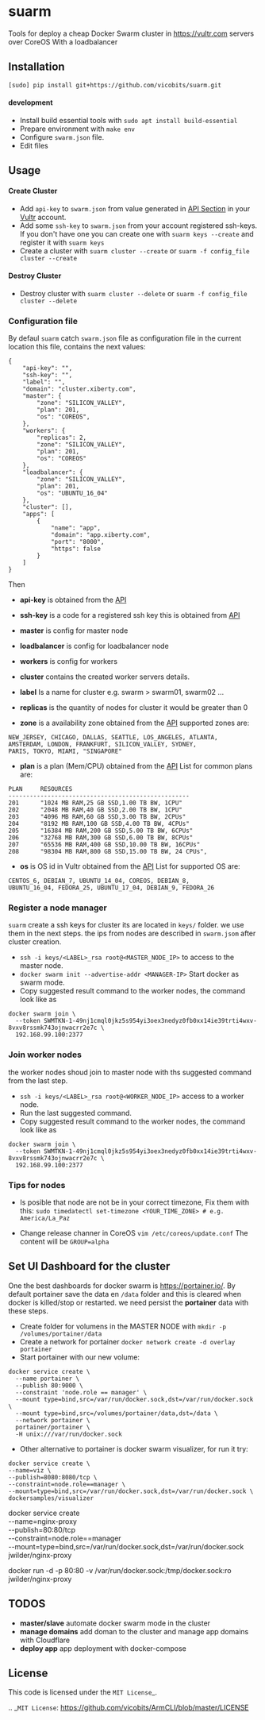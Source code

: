 # suarm

Tools for deploy a cheap Docker Swarm cluster in https://vultr.com servers over CoreOS
With a loadbalancer

## Installation

`[sudo] pip install git+https://github.com/vicobits/suarm.git`

#### development
  - Install build essential tools with `sudo apt install build-essential`
  - Prepare environment with `make env`
  - Configure  `swarm.json` file.
  - Edit files

## Usage

#### Create Cluster
  - Add `api-key` to `swarm.json` from value generated in [API Section](https://my.vultr.com/settings/#settingsapi) in
    your [Vultr](https://vultr.com) account.
  - Add some `ssh-key` to  `swarm.json` from your account registered ssh-keys. If you don't have one you can
    create one with `suarm keys --create` and register it with `suarm keys`
  - Create a cluster with `suarm cluster --create` or `suarm -f config_file cluster --create`

#### Destroy Cluster
  - Destroy cluster with `suarm cluster --delete` or `suarm -f config_file cluster --delete`

### Configuration file

By defaul `suarm` catch `swarm.json` file as configuration file in the current location
this file, contains the next values:

```
{
    "api-key": "",
    "ssh-key": "",
    "label": "",
    "domain": "cluster.xiberty.com",
    "master": {
        "zone": "SILICON_VALLEY",
        "plan": 201,
        "os": "COREOS",
    },
    "workers": {
        "replicas": 2,
        "zone": "SILICON_VALLEY",
        "plan": 201,
        "os": "COREOS"
    },
    "loadbalancer": {
        "zone": "SILICON_VALLEY",
        "plan": 201,
        "os": "UBUNTU_16_04"
    },
    "cluster": [],
    "apps": [
        {
            "name": "app",
            "domain": "app.xiberty.com",
            "port": "8000",
            "https": false
        }
    ]
}
```
Then
  * **api-key** is obtained from the [API](https://my.vultr.com/settings/#settingsapi)
  * **ssh-key** is a code for a registered ssh key this is obtained from [API](https://api.vultr.com/v1/sshkey/list)
  * **master** is config for master node
  * **loadbalancer** is config for loadbalancer node
  * **workers** is config for workers
  * **cluster** contains the created worker servers details.
  * **label** Is a name for cluster e.g. swarm > swarm01, swarm02 ...
  * **replicas** is the quantity of nodes for cluster it would be greater than 0

  * **zone** is a availability zone obtained from the [API](https://api.vultr.com/v1/regions/list)
  supported zones are:
  ```
  NEW_JERSEY, CHICAGO, DALLAS, SEATTLE, LOS_ANGELES, ATLANTA,
  AMSTERDAM, LONDON, FRANKFURT, SILICON_VALLEY, SYDNEY,
  PARIS, TOKYO, MIAMI, "SINGAPORE"
  ```
  * **plan** is a plan (Mem/CPU) obtained from the [API](https://api.vultr.com/v1/plans/list)
  List for common plans are:
  ```
  PLAN     RESOURCES
  ---------------------------------------------------
  201      "1024 MB RAM,25 GB SSD,1.00 TB BW, 1CPU"
  202      "2048 MB RAM,40 GB SSD,2.00 TB BW, 1CPU"
  203      "4096 MB RAM,60 GB SSD,3.00 TB BW, 2CPUs"
  204      "8192 MB RAM,100 GB SSD,4.00 TB BW, 4CPUs"
  205      "16384 MB RAM,200 GB SSD,5.00 TB BW, 6CPUs"
  206      "32768 MB RAM,300 GB SSD,6.00 TB BW, 8CPUs"
  207      "65536 MB RAM,400 GB SSD,10.00 TB BW, 16CPUs"
  208      "98304 MB RAM,800 GB SSD,15.00 TB BW, 24 CPUs",
  ```
  * **os** is OS id in Vultr obtained from the [API](https://api.vultr.com/v1/os/list)
  List for supported OS are:
  ```
  CENTOS_6, DEBIAN_7, UBUNTU_14_04, COREOS, DEBIAN_8,
  UBUNTU_16_04, FEDORA_25, UBUNTU_17_04, DEBIAN_9, FEDORA_26
  ```

### Register a node manager

`suarm` create a ssh keys for cluster its are located in `keys/` folder. we use them in the next steps.
the ips from nodes are described in `swarm.jsom` after cluster creation.

  - `ssh -i keys/<LABEL>_rsa root@<MASTER_NODE_IP>` to access to the master node.
  - `docker swarm init --advertise-addr <MANAGER-IP>` Start docker as swarm mode.
  - Copy suggested result command to the worker nodes, the command look like as
  ```
  docker swarm join \
    --token SWMTKN-1-49nj1cmql0jkz5s954yi3oex3nedyz0fb0xx14ie39trti4wxv-8vxv8rssmk743ojnwacrr2e7c \
    192.168.99.100:2377
  ```
### Join worker nodes
the worker nodes shoud join to master node with ths suggested command from the last step.

  - `ssh -i keys/<LABEL>_rsa root@<WORKER_NODE_IP>` access to a worker node.
  - Run the last suggested command.
  - Copy suggested result command to the worker nodes, the command look like as
  ```
  docker swarm join \
    --token SWMTKN-1-49nj1cmql0jkz5s954yi3oex3nedyz0fb0xx14ie39trti4wxv-8vxv8rssmk743ojnwacrr2e7c \
    192.168.99.100:2377
  ```

### Tips for nodes

  * Is posible that node are not be in your correct timezone, Fix them with this:
  `sudo timedatectl set-timezone <YOUR_TIME_ZONE> # e.g. America/La_Paz`

  * Change release channer in CoreOS
  `vim /etc/coreos/update.conf` The content will be `GROUP=alpha`

## Set UI Dashboard for the cluster

One the best dashboards for docker swarm is https://portainer.io/.
By default portainer save the data en `/data` folder and this is cleared when docker is killed/stop or restarted.
we need persist the **portainer** data with these steps.
  - Create folder for volumens in the MASTER NODE with `mkdir -p /volumes/portainer/data`
  - Create a network for portainer `docker network create -d overlay portainer`
  - Start portainer with our new volume:
  ```
  docker service create \
    --name portainer \
    --publish 80:9000 \
    --constraint 'node.role == manager' \
    --mount type=bind,src=/var/run/docker.sock,dst=/var/run/docker.sock \
    --mount type=bind,src=/volumes/portainer/data,dst=/data \
    --network portainer \
    portainer/portainer \
    -H unix:///var/run/docker.sock
  ```
  - Other alternative to portainer is docker swarm visualizer, for run it try:
  ```
  docker service create \
  --name=viz \
  --publish=8080:8080/tcp \
  --constraint=node.role==manager \
  --mount=type=bind,src=/var/run/docker.sock,dst=/var/run/docker.sock \
  dockersamples/visualizer
  ```

  docker service create \
  --name=nginx-proxy \
  --publish=80:80/tcp \
  --constraint=node.role==manager \
  --mount=type=bind,src=/var/run/docker.sock,dst=/var/run/docker.sock \
  jwilder/nginx-proxy



 docker run -d -p 80:80 -v /var/run/docker.sock:/tmp/docker.sock:ro jwilder/nginx-proxy

## TODOS
  * **master/slave** automate docker swarm mode in the cluster
  * **manage domains** add doman to the cluster and manage app domains with Cloudflare
  * **deploy app** app deployment with docker-compose

License
-------

This code is licensed under the `MIT License`_.

.. _`MIT License`: https://github.com/vicobits/ArmCLI/blob/master/LICENSE
